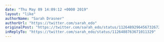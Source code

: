 ```yaml
---
date: "Thu May 09 14:09:12 +0000 2019"
layout: "like"
authorName: "Sarah Drasner"
authorUrl: "https://twitter.com/sarah_edo"
originalPost: "https://twitter.com/sarah_edo/status/1126489296456732672"
inReplyTo: "https://twitter.com/sarah_edo/status/1126488763671011329"
---
```

